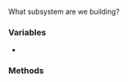 <!-- <!-- Use this template when you're asking a student to make a new 
subsystem. Make sure to include relevant context from the architecture
team, as well as any relevant CAD files-->

What subsystem are we building?

### Variables
<!-- give a basic idea of the variables required by the subsystem-->
- 

### Methods
<!-- give a basic idea of the methods the subsystem needs to have --.
- 

### Acceptance Criteria
- A new class exists in the `frc.robot.subsystems` package called `FillMeOut`
- The member variables described above are implemented
- The methods described above are implemented -->